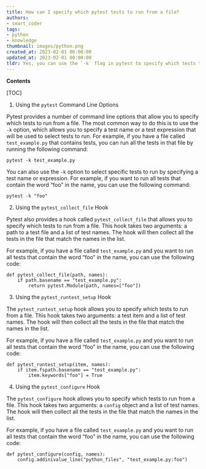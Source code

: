 ```yaml
---
title: How can I specify which pytest tests to run from a file?
authors:
- smart_coder
tags:
- python
- knowledge
thumbnail: images/python.png
created_at: 2023-02-01 00:00:00
updated_at: 2023-02-01 00:00:00
tldr: Yes, you can use the `-k` flag in pytest to specify which tests to run from a file.
---
```


**Contents**

[TOC]

1. Using the `pytest` Command Line Options

Pytest provides a number of command line options that allow you to specify which tests to run from a file. The most common way to do this is to use the `-k` option, which allows you to specify a test name or a test expression that will be used to select tests to run. For example, if you have a file called `test_example.py` that contains tests, you can run all the tests in that file by running the following command:

```
pytest -k test_example.py
```

You can also use the `-k` option to select specific tests to run by specifying a test name or expression. For example, if you want to run all tests that contain the word “foo” in the name, you can use the following command:

```
pytest -k "foo"
```

2. Using the `pytest_collect_file` Hook

Pytest also provides a hook called `pytest_collect_file` that allows you to specify which tests to run from a file. This hook takes two arguments: a path to a test file and a list of test names. The hook will then collect all the tests in the file that match the names in the list.

For example, if you have a file called `test_example.py` and you want to run all tests that contain the word “foo” in the name, you can use the following code:

```
def pytest_collect_file(path, names):
    if path.basename == "test_example.py":
        return pytest.Module(path, names=["foo"])
```

3. Using the `pytest_runtest_setup` Hook

The `pytest_runtest_setup` hook allows you to specify which tests to run from a file. This hook takes two arguments: a test item and a list of test names. The hook will then collect all the tests in the file that match the names in the list.

For example, if you have a file called `test_example.py` and you want to run all tests that contain the word “foo” in the name, you can use the following code:

```
def pytest_runtest_setup(item, names):
    if item.fspath.basename == "test_example.py":
        item.keywords["foo"] = True
```

4. Using the `pytest_configure` Hook

The `pytest_configure` hook allows you to specify which tests to run from a file. This hook takes two arguments: a `config` object and a list of test names. The hook will then collect all the tests in the file that match the names in the list.

For example, if you have a file called `test_example.py` and you want to run all tests that contain the word “foo” in the name, you can use the following code:

```
def pytest_configure(config, names):
    config.addinivalue_line("python_files", "test_example.py:foo")
```
